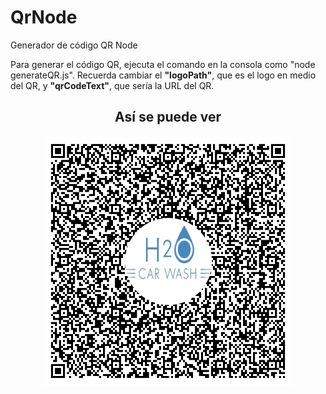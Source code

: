 # QrNode
Generador de código QR Node

Para generar el código QR, ejecuta el comando en la consola como "node generateQR.js". Recuerda cambiar el <strong>"logoPath"</strong>, que es el logo en medio del QR, y <strong>"qrCodeText"</strong>, que sería la URL del QR.

<div align="center">
    <h2>Así se puede ver</h2>
    <img src='qrCodeWithLogo.png' width="400">
</div>

